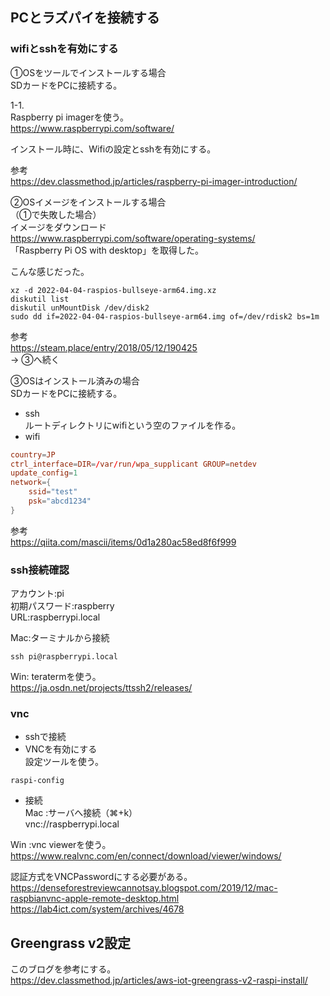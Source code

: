 ## PCとラズパイを接続する
### wifiとsshを有効にする
①OSをツールでインストールする場合  
SDカードをPCに接続する。  
  
1-1.  
Raspberry pi imagerを使う。  
https://www.raspberrypi.com/software/  
  
インストール時に、Wifiの設定とsshを有効にする。  
  
参考  
https://dev.classmethod.jp/articles/raspberry-pi-imager-introduction/


②OSイメージをインストールする場合  
（①で失敗した場合）  
イメージをダウンロード  
https://www.raspberrypi.com/software/operating-systems/  
「Raspberry Pi OS with desktop」を取得した。  

こんな感じだった。  
```
xz -d 2022-04-04-raspios-bullseye-arm64.img.xz
diskutil list
diskutil unMountDisk /dev/disk2
sudo dd if=2022-04-04-raspios-bullseye-arm64.img of=/dev/rdisk2 bs=1m
```
参考  
https://steam.place/entry/2018/05/12/190425  
→ ③へ続く  

③OSはインストール済みの場合  
SDカードをPCに接続する。  
- ssh  
ルートディレクトリにwifiという空のファイルを作る。  
- wifi  
```wpa_supplicant.conf
country=JP
ctrl_interface=DIR=/var/run/wpa_supplicant GROUP=netdev
update_config=1
network={
    ssid="test"
    psk="abcd1234"
}
```
参考  
https://qiita.com/mascii/items/0d1a280ac58ed8f6f999  

### ssh接続確認
アカウント:pi  
初期パスワード:raspberry  
URL:raspberrypi.local  

Mac:ターミナルから接続  
```
ssh pi@raspberrypi.local
```

Win: teratermを使う。  
https://ja.osdn.net/projects/ttssh2/releases/  

### vnc
- sshで接続
- VNCを有効にする  
設定ツールを使う。  
```
raspi-config
```

- 接続  
Mac :サーバへ接続（⌘+k）  
vnc://raspberrypi.local  

Win :vnc viewerを使う。  
https://www.realvnc.com/en/connect/download/viewer/windows/  

認証方式をVNCPasswordにする必要がある。  
https://denseforestreviewcannotsay.blogspot.com/2019/12/mac-raspbianvnc-apple-remote-desktop.html  
https://lab4ict.com/system/archives/4678  


## Greengrass v2設定
このブログを参考にする。  
https://dev.classmethod.jp/articles/aws-iot-greengrass-v2-raspi-install/  
